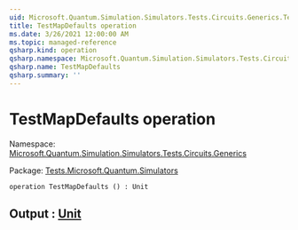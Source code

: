 ```yaml
---
uid: Microsoft.Quantum.Simulation.Simulators.Tests.Circuits.Generics.TestMapDefaults
title: TestMapDefaults operation
ms.date: 3/26/2021 12:00:00 AM
ms.topic: managed-reference
qsharp.kind: operation
qsharp.namespace: Microsoft.Quantum.Simulation.Simulators.Tests.Circuits.Generics
qsharp.name: TestMapDefaults
qsharp.summary: ''
---
```


# TestMapDefaults operation

Namespace: [Microsoft.Quantum.Simulation.Simulators.Tests.Circuits.Generics](xref:Microsoft.Quantum.Simulation.Simulators.Tests.Circuits.Generics)

Package: [Tests.Microsoft.Quantum.Simulators](https://nuget.org/packages/Tests.Microsoft.Quantum.Simulators)




```qsharp
operation TestMapDefaults () : Unit
```


## Output : [Unit](xref:microsoft.quantum.lang-ref.unit)

